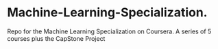 # Machine-Learning-Specialization.
Repo for the Machine Learning Specialization on Coursera. A series of 5 courses plus the CapStone Project
